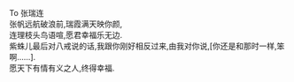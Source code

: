 To 张瑞连  
张帆远航破浪前,瑞霞满天映你颜,  
连理枝头鸟语喧,愿君幸福乐无边.  
紫蛛儿最后对八戒说的话,我跟你刚好相反过来,由我对你说,[你还是和那时一样,笨啊……].  
愿天下有情有义之人,终得幸福.  